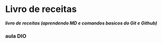 # Livro de receitas
**_livro de receitas (aprendendo MD e comandos basicos do Git e Github)_**

### aula DIO 




